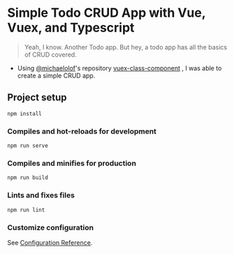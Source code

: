 # Simple Todo CRUD App with Vue, Vuex, and Typescript

> Yeah, I know. Another Todo app. But hey, a todo app has all the basics of CRUD covered.

* Using [@michaelolof](https://github.com/michaelolof)'s repository [vuex-class-component](https://github.com/michaelolof/vuex-class-component) , I was able to create a simple CRUD app.


## Project setup
```
npm install
```

### Compiles and hot-reloads for development
```
npm run serve
```

### Compiles and minifies for production
```
npm run build
```

### Lints and fixes files
```
npm run lint
```

### Customize configuration
See [Configuration Reference](https://cli.vuejs.org/config/).
